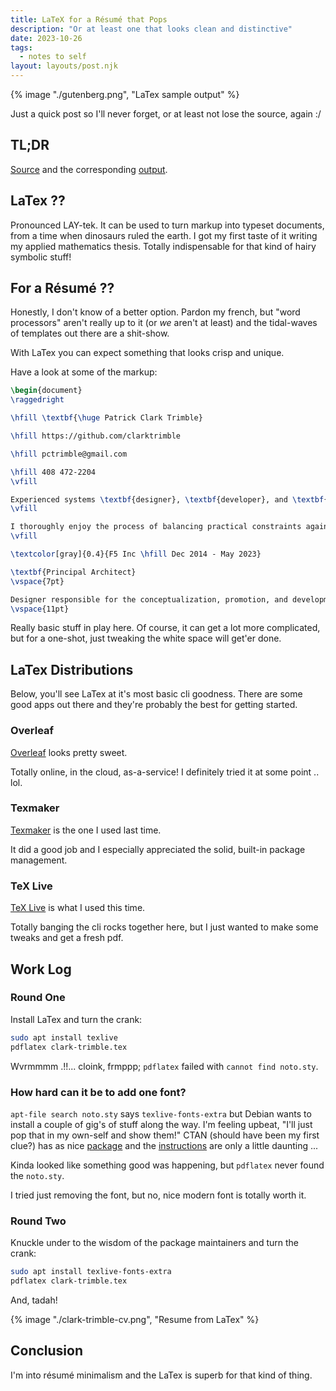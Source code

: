 ```yaml
---
title: LaTeX for a Résumé that Pops
description: "Or at least one that looks clean and distinctive"
date: 2023-10-26
tags:
  - notes to self
layout: layouts/post.njk
---
```


{% image "./gutenberg.png", "LaTex sample output" %}

Just a quick post so I'll never forget, or at least not lose the source, again :/

## TL;DR

[Source](/pdf/clark-trimble-cv.tex.txt) and the corresponding [output](/pdf/clark-trimble-cv.pdf).

## LaTex ??

Pronounced LAY-tek.
It can be used to turn markup into typeset documents, from a time when dinosaurs ruled the earth.
I got my first taste of it writing my applied mathematics thesis.
Totally indispensable for that kind of hairy symbolic stuff!

## For a Résumé ??

Honestly, I don't know of a better option.
Pardon my french, but "word processors" aren't really up to it (or _we_ aren't at least) and the tidal-waves of templates out there are a shit-show.

With LaTex you can expect something that looks crisp and unique.

Have a look at some of the markup:

```latex
\begin{document}
\raggedright

\hfill \textbf{\huge Patrick Clark Trimble}

\hfill https://github.com/clarktrimble

\hfill pctrimble@gmail.com

\hfill 408 472-2204
\vfill

Experienced systems \textbf{designer}, \textbf{developer}, and \textbf{operator}, enthusiastic aggregator, advocate, and communicator of good ideas, seeking a position with responsibility for problem solving.
\vfill

I thoroughly enjoy the process of balancing practical constraints against the ideals of beautiful code in languages such as Go, Python, Ruby, and JavaScript.
\vfill

\textcolor[gray]{0.4}{F5 Inc \hfill Dec 2014 - May 2023}

\textbf{Principal Architect}
\vspace{7pt}

Designer responsible for the conceptualization, promotion, and development of orchestration and automation systems to maintain fidelity between intended and actual configuration of infrastructure across globally distributed data centers.
\vspace{11pt}
```

Really basic stuff in play here.
Of course, it can get a lot more complicated, but for a one-shot, just tweaking the white space will get'er done.

## LaTex Distributions

Below, you'll see LaTex at it's most basic cli goodness.
There are some good apps out there and they're probably the best for getting started.

### Overleaf

[Overleaf](https://www.overleaf.com/) looks pretty sweet.

Totally online, in the cloud, as-a-service!
I definitely tried it at some point .. lol.

### Texmaker

[Texmaker](https://www.xm1math.net/texmaker/) is the one I used last time.

It did a good job and I especially appreciated the solid, built-in package management.

### TeX Live

[TeX Live](https://www.tug.org/texlive/) is what I used this time.

Totally banging the cli rocks together here, but I just wanted to make some tweaks and get a fresh pdf.

## Work Log

### Round One

Install LaTex and turn the crank:

```bash
sudo apt install texlive
pdflatex clark-trimble.tex
```

Wvrmmmm .!!... cloink, frmppp; `pdflatex` failed with `cannot find noto.sty`.

### How hard can it be to add one font?

`apt-file search noto.sty` says `texlive-fonts-extra` but Debian wants to install a couple of gig's of stuff along the way.
I'm feeling upbeat, "I'll just pop that in my own-self and show them!"
CTAN (should have been my first clue?) has as nice [package](https://ctan.org/pkg/noto?lang=en) and the [instructions](https://www.tug.org/fonts/fontinstall.html) are only a little daunting ...

Kinda looked like something good was happening, but `pdflatex` never found the `noto.sty`.

I tried just removing the font, but no, nice modern font is totally worth it.

### Round Two

Knuckle under to the wisdom of the package maintainers and turn the crank:

```bash
sudo apt install texlive-fonts-extra
pdflatex clark-trimble.tex
``` 

And, tadah!

{% image "./clark-trimble-cv.png", "Resume from LaTex" %}


## Conclusion

I'm into résumé minimalism and the LaTex is superb for that kind of thing.


